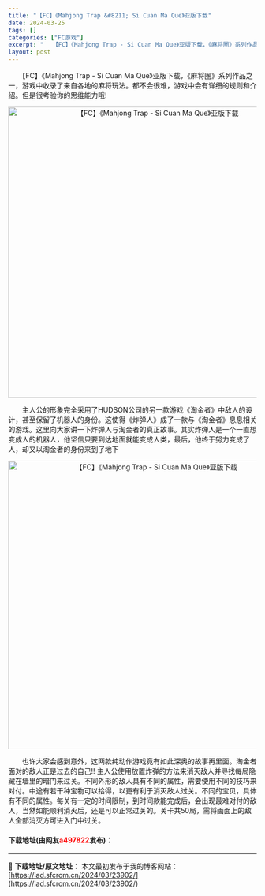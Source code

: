 ```yaml
---
title: "【FC】《Mahjong Trap &#8211; Si Cuan Ma Que》亚版下载"
date: 2024-03-25
tags: []
categories: ["FC游戏"]
excerpt: "　　【FC】《Mahjong Trap - Si Cuan Ma Que》亚版下载，《麻将圈》系列作品之一，游戏中收录了来自各地的麻将玩法。都不会很难，游戏中会有详细的规则和介绍。但是很考验你的思维能力哦! 　　主人公的形象完全采用了HUDSON公司的另一款游戏《淘金者》中敌人的设计，甚至保留了机器&hellip;"
layout: post
---
```


 <p>　　【FC】《Mahjong Trap - Si Cuan Ma Que》亚版下载，《麻将圈》系列作品之一，游戏中收录了来自各地的麻将玩法。都不会很难，游戏中会有详细的规则和介绍。但是很考验你的思维能力哦!</p> <p align="center"><img align="" border="0" src="https://lad.sfcrom.cn/wp-content/uploads/2024/03/20240325_660195d8419c9.png" width="590" alt="【FC】《Mahjong Trap - Si Cuan Ma Que》亚版下载" /></p> <p>　　主人公的形象完全采用了HUDSON公司的另一款游戏《淘金者》中敌人的设计，甚至保留了机器人的身份。这使得《炸弹人》成了一款与《淘金者》息息相关的游戏。这里向大家讲一下炸弹人与淘金者的真正故事。其实炸弹人是一个一直想变成人的机器人，他坚信只要到达地面就能变成人类，最后，他终于努力变成了人，却又以淘金者的身份来到了地下</p> <p align="center"><img align="" border="0" src="https://lad.sfcrom.cn/wp-content/uploads/2024/03/20240325_660195d8e3676.png" width="585" alt="【FC】《Mahjong Trap - Si Cuan Ma Que》亚版下载" /></p> <p>　　也许大家会感到意外，这两款纯动作游戏竟有如此深奥的故事再里面。淘金者面对的敌人正是过去的自己!! 主人公使用放置炸弹的方法来消灭敌人并寻找每局隐藏在墙里的暗门来过关。不同外形的敌人具有不同的属性，需要使用不同的技巧来对付。中途有若干种宝物可以拾得，以更有利于消灭敌人过关。不同的宝贝，具体有不同的属性。每关有一定的时间限制，到时间款能完成后，会出现最难对付的敌人，当然如能顺利消灭后，还是可以正常过关的。关卡共50局，需将画面上的敌人全部消灭方可进入门中过关。</p> <p><h4>下载地址(由网友<font color="red">a497822</font>发布)：</h4></p> 

---
📖 **下载地址/原文地址：** 本文最初发布于我的博客网站：[https://lad.sfcrom.cn/2024/03/23902/](https://lad.sfcrom.cn/2024/03/23902/)
